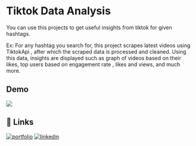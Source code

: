 
# Tiktok Data Analysis

You can use this projects to get useful insights from 
tiktok for given hashtags.  

Ex:  For any hashtag you search for, this project scrapes latest
videos using TiktokApi , after which the scraped data is processed and 
cleaned. Using this data, insights are displayed such as 
graph of videos based on their likes, top users based on 
engagement rate , likes and views, and much more.



## Demo

![](https://github.com/pushpakgote/tiktok_data_analysis/blob/main/tiktok_analysis_gif%20(1).gif)


## 🔗 Links
[![portfolio](https://img.shields.io/badge/my_portfolio-000?style=for-the-badge&logo=ko-fi&logoColor=white)](https://github.com/pushpakgote)
[![linkedin](https://img.shields.io/badge/linkedin-0A66C2?style=for-the-badge&logo=linkedin&logoColor=white)](https://in.linkedin.com/in/pushpakgote)


